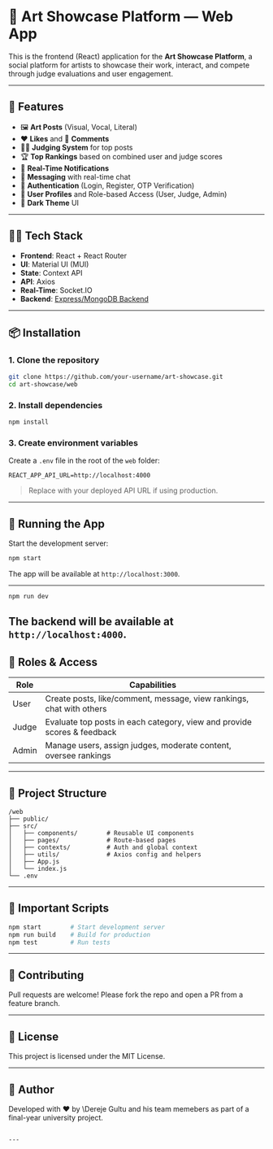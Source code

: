 
# 🎨 Art Showcase Platform — Web App

This is the frontend (React) application for the **Art Showcase Platform**, a social platform for artists to showcase their work, interact, and compete through judge evaluations and user engagement.

---

## 📌 Features

- 🖼️ **Art Posts** (Visual, Vocal, Literal)
- ❤️ **Likes** and 💬 **Comments**
- 🧑‍⚖️ **Judging System** for top posts
- 🏆 **Top Rankings** based on combined user and judge scores
- 🔔 **Real-Time Notifications**
- 💬 **Messaging** with real-time chat
- 🔐 **Authentication** (Login, Register, OTP Verification)
- 👤 **User Profiles** and Role-based Access (User, Judge, Admin)
- 🌙 **Dark Theme** UI

---

## 🧑‍💻 Tech Stack

- **Frontend**: React + React Router
- **UI**: Material UI (MUI)
- **State**: Context API
- **API**: Axios
- **Real-Time**: Socket.IO
- **Backend**: [Express/MongoDB Backend](../backend)

---

## 📦 Installation

### 1. Clone the repository

```bash
git clone https://github.com/your-username/art-showcase.git
cd art-showcase/web
````

### 2. Install dependencies

```bash
npm install
```

### 3. Create environment variables

Create a `.env` file in the root of the `web` folder:

```
REACT_APP_API_URL=http://localhost:4000
```

> Replace with your deployed API URL if using production.

---

## 🚀 Running the App

Start the development server:

```bash
npm start
```

The app will be available at `http://localhost:3000`.

---
```bash
npm run dev
```
The backend will be available at `http://localhost:4000`.
---

## 🔐 Roles & Access

| Role  | Capabilities                                                            |
| ----- | ----------------------------------------------------------------------- |
| User  | Create posts, like/comment, message, view rankings, chat with others    |
| Judge | Evaluate top posts in each category, view and provide scores & feedback |
| Admin | Manage users, assign judges, moderate content, oversee rankings         |

---

## 📁 Project Structure

```
/web
├── public/
├── src/
│   ├── components/        # Reusable UI components
│   ├── pages/             # Route-based pages
│   ├── contexts/          # Auth and global context
│   ├── utils/             # Axios config and helpers
│   ├── App.js
│   └── index.js
└── .env
```

---

## 🔧 Important Scripts

```bash
npm start        # Start development server
npm run build    # Build for production
npm test         # Run tests
```

---

## 🤝 Contributing

Pull requests are welcome! Please fork the repo and open a PR from a feature branch.

---

## 📜 License

This project is licensed under the MIT License.

---

## 🧠 Author

Developed with ❤️ by \Dereje Gultu and his team memebers as part of a final-year university project.

```

---


```
